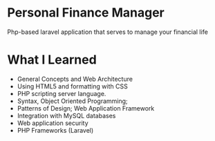 # Personal Finance Manager

Php-based laravel application that serves to manage your financial life

# What I Learned

*  General Concepts and Web Architecture
*  Using HTML5 and formatting with CSS
*  PHP scripting server language.
*  Syntax, Object Oriented Programming;
*  Patterns of Design; Web Application Framework
*  Integration with MySQL databases
*  Web application security
*  PHP Frameworks (Laravel)

